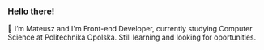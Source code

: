 ### Hello there!

👋 I’m Mateusz and I'm Front-end Developer, currently studying Computer Science at Politechnika Opolska. 
   Still learning and looking for oportunities.

